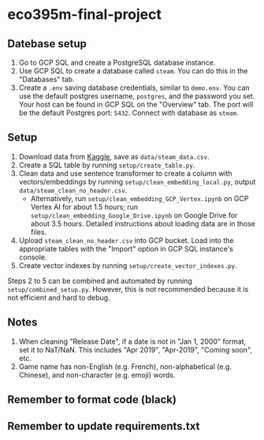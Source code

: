 # eco395m-final-project

## Datebase setup
1. Go to GCP SQL and create a PostgreSQL database instance.
2. Use GCP SQL to create a database called `steam`. You can do this in the "Databases" tab.
3. Create a `.env` saving database credentials, similar to `demo.env`. You can use the default postgres username, `postgres`, and the password you set. Your host can be found in GCP SQL on the "Overview" tab. The port will be the default Postgres port: `5432`. Connect with database as `steam`.

## Setup
1. Download data from [Kaggle](https://www.kaggle.com/datasets/nikatomashvili/steam-games-dataset), save as `data/steam_data.csv`.
2. Create a SQL table by running `setup/create_table.py`.
3. Clean data and use sentence transformer to create a column with vectors/embeddings by running `setup/clean_embedding_local.py`, output `data/steam_clean_no_header.csv`.
    - Alternatively, run `setup/clean_embedding_GCP_Vertex.ipynb` on GCP Vertex AI for about 1.5 hours; run `setup/clean_embedding_Google_Drive.ipynb` on Google Drive for about 3.5 hours. Detailed instructions about loading data are in those files.
4. Upload `steam_clean_no_header.csv` into GCP bucket. Load into the appropriate tables with the "Import" option in GCP SQL instance's console.
5. Create vector indexes by running `setup/create_vector_indexes.py`.

Steps 2 to 5 can be combined and automated by running `setup/combined_setup.py`. However, this is not recommended because it is not efficient and hard to debug.  

## Notes
1. When cleaning "Release Date", if a date is not in "Jan 1, 2000" format, set it to NaT/NaN. This includes "Apr 2019", "Apr-2019", "Coming soon", etc.
2. Game name has non-English (e.g. French), non-alphabetical (e.g. Chinese), and non-character (e.g. emoji) words.

## Remember to format code (black)
## Remember to update requirements.txt
